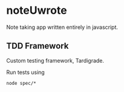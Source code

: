 # noteUwrote

Note taking app written entirely in javascript.

## TDD Framework
Custom testing framework, Tardigrade.

Run tests using
```
node spec/*
```
